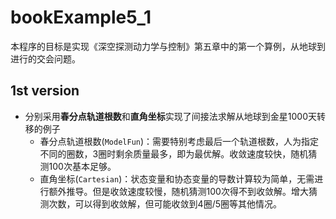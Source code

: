 # bookExample5_1

本程序的目标是实现《深空探测动力学与控制》第五章中的第一个算例，从地球到进行的交会问题。

## 1st version

* 分别采用**春分点轨道根数**和**直角坐标**实现了间接法求解从地球到金星1000天转移的例子
  * 春分点轨道根数(`ModelFun`)：需要特别考虑最后一个轨道根数，人为指定不同的圈数，3圈时剩余质量最多，即为最优解。收敛速度较快，随机猜测100次基本足够。
  * 直角坐标(`Cartesian`)：状态变量和协态变量的导数计算较为简单，无需进行额外推导。但是收敛速度较慢，随机猜测100次得不到收敛解。增大猜测次数，可以得到收敛解，但可能收敛到4圈/5圈等其他情况。